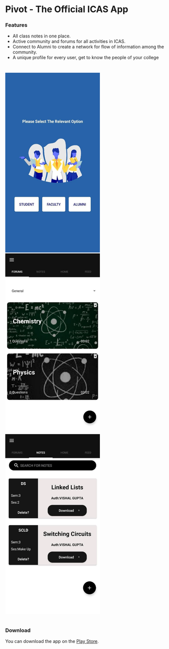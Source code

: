 <div class="bg-black" style="bg-color:black;">
  <h1>Pivot - The Official ICAS App</h1>

  <h3>Features</h3>
  <ul>
  <li>All class notes in one place.</li>
  <li>Active community and forums for all activities in ICAS.</li>
  <li>Connect to Alumni to create a network for flow of information among the community.</li>
  <li>A unique profile for every user, get to know the people of your college</li>
  </ul>
  
  #
  
  <div display="flex" >
    <img src="screenshots/1.webp" width="300" height="569"/>&nbsp;&nbsp;
    <img src="screenshots/2.webp" width="300" height="569"/>&nbsp;&nbsp;
    <img src="screenshots/3.webp" width="300" height="569"/>
  <div>
  
  #

  ### Download
  You can download the app on the [Play Store](https://play.google.com/store/apps/details?id=com.theenigma.pivot).
</div>
